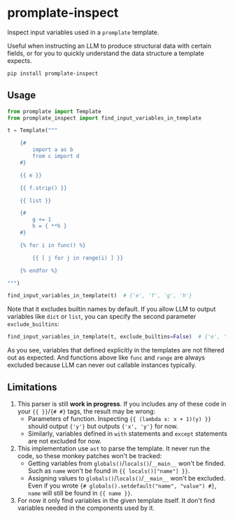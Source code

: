 # promplate-inspect

Inspect input variables used in a `promplate` template.

Useful when instructing an LLM to produce structural data with certain fields,
or for you to quickly understand the data structure a template expects.

```sh
pip install promplate-inspect
```

## Usage

```py
from promplate import Template
from promplate_inspect import find_input_variables_in_template

t = Template("""

    {#
        import a as b
        from c import d
    #}

    {{ e }}

    {{ f.strip() }}

    {{ list }}

    {#
        g += 1
        h = { **h }
    #}

    {% for i in func() %}

        {{ [ j for j in range(i) ] }}

    {% endfor %}

""")

find_input_variables_in_template(t)  # {'e', 'f', 'g', 'h'}
```

Note that it excludes builtin names by default.
If you allow LLM to output variables like `dict` or `list`,
you can specify the second parameter `exclude_builtins`:

```py
find_input_variables_in_template(t, exclude_builtins=False)  # {'e', 'f', 'g', 'h', 'list'}
```

As you see, variables that defined explicitly in the templates are not filtered out as expected.
And functions above like `func` and `range` are always excluded because LLM can never out callable instances typically.

## Limitations

1. This parser is still **work in progress**. If you includes any of these code in your `{{ }}`/`{# #}` tags, the result may be wrong:
   - Parameters of function. Inspecting `{{ (lambda x: x + 1)(y) }}` should output `{'y'}` but outputs `{'x', 'y'}` for now.
   - Similarly, variables defined in `with` statements and `except` statements are not excluded for now.
2. This implementation use `ast` to parse the template. It never run the code, so these monkey patches won't be tracked:
   - Getting variables from `globals()`/`locals()`/`__main__` won't be finded. Such as `name` won't be found in `{{ locals()["name"] }}`.
   - Assigning values to `globals()`/`locals()`/`__main__` won't be excluded. Even if you wrote `{# globals().setdefault("name", "value") #}`, `name` will still be found in `{{ name }}`.
3. For now it only find variables in the given template itself. It don't find variables needed in the components used by it.
